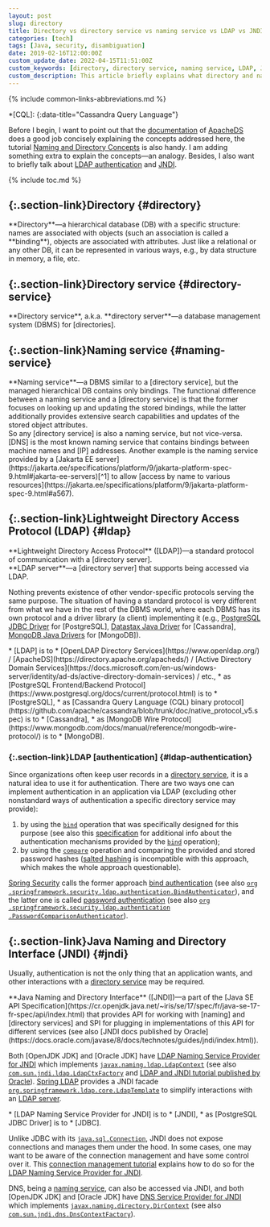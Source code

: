 ```yaml
---
layout: post
slug: directory
title: Directory vs directory service vs naming service vs LDAP vs JNDI
categories: [tech]
tags: [Java, security, disambiguation]
date: 2019-02-16T12:00:00Z
custom_update_date: 2022-04-15T11:51:00Z
custom_keywords: [directory, directory service, naming service, LDAP, JNDI]
custom_description: This article briefly explains what directory and naming services are, and how they can be accessed.
---
```

{% include common-links-abbreviations.md %}

[`bind`]: <https://www.rfc-editor.org/rfc/rfc4511#section-4.2>
[directories]: <#directory>
[directory service]: <#directory-service>
[directory services]: <#directory-service>
[directory server]: <#directory-service>
[naming service]: <#naming-service>
[LDAP server]: <#ldap>
[naming]: <#naming-service>
[PostgreSQL JDBC Driver]: <https://jdbc.postgresql.org/>
[Spring Security]: <https://spring.io/projects/spring-security>
[Java Naming and Directory Interface (JNDI)]: <https://docs.oracle.com/en/java/javase/17/docs/api/java.naming/module-summary.html>
[JNDI]: <https://docs.oracle.com/en/java/javase/17/docs/api/java.naming/module-summary.html>
[LDAP Naming Service Provider for JNDI]: <https://docs.oracle.com/javase/8/docs/technotes/guides/jndi/jndi-ldap.html>
[JDBC]: <https://docs.oracle.com/en/java/javase/17/docs/api/java.sql/module-summary.html>

*[CQL]:
{:data-title="Cassandra Query Language"}

Before I begin, I want to point out that the [documentation](https://directory.apache.org/apacheds/basic-ug/1.2-some-background.html)
of [ApacheDS](https://directory.apache.org/apacheds/) does a good job concisely explaining the concepts addressed here,
the tutorial [Naming and Directory Concepts](https://docs.oracle.com/javase/tutorial/jndi/concepts/index.html)
is also handy. I am adding something extra to explain the concepts&mdash;an analogy.
Besides, I also want to briefly talk about [LDAP authentication](#ldap-authentication) and [JNDI](#jndi).

{% include toc.md %}

## [](#directory){:.section-link}Directory {#directory}
<div class="info-block" markdown="1">
**Directory**&mdash;a hierarchical database (DB) with a specific structure: names are associated with objects (such an association is called a **binding**),
objects are associated with attributes. Just like a relational or any other DB, it can be represented in various ways,
e.g., by data structure in memory, a file, etc.
</div>

## [](#directory-service){:.section-link}Directory service {#directory-service}
<div class="info-block" markdown="1">
**Directory service**, a.k.a. **directory server**&mdash;a database management system (DBMS) for [directories].
</div>

## [](#naming-service){:.section-link}Naming service {#naming-service}
<div class="info-block" markdown="1">
**Naming service**&mdash;a DBMS similar to a [directory service], but the managed hierarchical DB contains only bindings.
The functional difference between a naming service and a [directory service] is that the former focuses on looking up and updating the stored bindings,
while the latter additionally provides extensive search capabilities and updates of the stored object attributes.
</div>
So any [directory service] is also a naming service, but not vice-versa.
[DNS] is the most known naming service that contains bindings between machine names and [IP] addresses.
Another example is the naming service provided by a
[Jakarta EE server](https://jakarta.ee/specifications/platform/9/jakarta-platform-spec-9.html#jakarta-ee-servers)<!-- -->[^1]
to allow [access by name to various resources](https://jakarta.ee/specifications/platform/9/jakarta-platform-spec-9.html#a567).

## [](#ldap){:.section-link}Lightweight Directory Access Protocol (LDAP) {#ldap}
<div class="info-block" markdown="1">
**Lightweight Directory Access Protocol** ([LDAP])&mdash;a standard protocol of communication with a [directory server].
</div>

<div class="info-block" markdown="1">
**LDAP server**&mdash;a [directory server] that supports being accessed via LDAP.
</div>

Nothing prevents existence of other vendor-specific protocols serving the same purpose.
The situation of having a standard protocol is very different from what we have in the rest of the DBMS world,
where each DBMS has its own protocol and a driver library (a client) implementing it
(e.g.,
[PostgreSQL JDBC Driver] for [PostgreSQL],
[Datastax Java Driver](https://docs.datastax.com/en/developer/java-driver/) for [Cassandra],
[MongoDB Java Drivers](https://www.mongodb.com/docs/drivers/java-drivers/) for [MongoDB]).

<div class="info-block" markdown="1">
* [LDAP] is to
  * [OpenLDAP Directory Services](https://www.openldap.org/) /
  [ApacheDS](https://directory.apache.org/apacheds/) /
  [Active Directory Domain Services](https://docs.microsoft.com/en-us/windows-server/identity/ad-ds/active-directory-domain-services) / etc.,
* as [PostgreSQL Frontend/Backend Protocol](https://www.postgresql.org/docs/current/protocol.html) is to
  * [PostgreSQL],
* as [Cassandra Query Language (CQL) binary protocol](https://github.com/apache/cassandra/blob/trunk/doc/native_protocol_v5.spec) is to
  * [Cassandra],
* as [MongoDB Wire Protocol](https://www.mongodb.com/docs/manual/reference/mongodb-wire-protocol/) is to
  * [MongoDB].
</div>

### [](#ldap-authentication){:.section-link}LDAP [authentication] {#ldap-authentication}
Since organizations often keep user records in a [directory service], it is a natural idea to use it for authentication.
There are two ways one can implement authentication in an application via LDAP
(excluding other nonstandard ways of authentication a specific directory service may provide):
1. by using the [`bind`] operation that was specifically designed for this purpose
   (see also this [specification](https://www.rfc-editor.org/rfc/rfc4513#section-5) for additional info about the authentication mechanisms provided by the [`bind`] operation);
2. by using the [`compare`](https://www.rfc-editor.org/rfc/rfc4511#section-4.10) operation and comparing the provided and stored password hashes
([salted hashing](https://docs.spring.io/spring-security/site/docs/current/api/org/springframework/security/crypto/bcrypt/BCrypt.html)
is incompatible with this approach, which makes the whole approach questionable).

[Spring Security] calls the former approach
[bind authentication](https://docs.spring.io/spring-security/site/docs/current/reference/html5/#servlet-authentication-ldap-bind)
(see also [<code>org<wbr>.springframework<wbr>.security<wbr>.ldap<wbr>.authentication<wbr>.BindAuthenticator</code>](https://docs.spring.io/spring-security/site/docs/current/api/org/springframework/security/ldap/authentication/BindAuthenticator.html)),
and the latter one is called
[password authentication](https://docs.spring.io/spring-security/site/docs/current/reference/html5/#servlet-authentication-ldap-pwd)
(see also [<code>org<wbr>.springframework<wbr>.security<wbr>.ldap<wbr>.authentication<wbr>.PasswordComparisonAuthenticator</code>](https://docs.spring.io/spring-security/site/docs/current/api/org/springframework/security/ldap/authentication/PasswordComparisonAuthenticator.html)).

## [](#jndi){:.section-link}Java Naming and Directory Interface (JNDI) {#jndi}
Usually, authentication is not the only thing that an application wants, and other interactions with a [directory service] may be required.
<div class="info-block" markdown="1">
**Java Naming and Directory Interface** ([JNDI])&mdash;a part of the
[Java SE API Specification](https://cr.openjdk.java.net/~iris/se/17/spec/fr/java-se-17-fr-spec/api/index.html)
that provides API for working with [naming] and [directory services] and SPI for plugging in implementations of this API for different services
(see also [JNDI docs published by Oracle](https://docs.oracle.com/javase/8/docs/technotes/guides/jndi/index.html)).
</div>

Both [OpenJDK JDK] and [Oracle JDK] have [LDAP Naming Service Provider for JNDI]
which implements [`javax.naming.ldap.LdapContext`](https://docs.oracle.com/en/java/javase/17/docs/api/java.naming/javax/naming/ldap/LdapContext.html)
(see also [`com.sun.jndi.ldap.LdapCtxFactory`](https://github.com/openjdk/jdk/blob/master/src/java.naming/share/classes/com/sun/jndi/ldap/LdapCtxFactory.java)
and [LDAP and JNDI tutorial published by Oracle](https://docs.oracle.com/javase/tutorial/jndi/ldap/index.html)).
[Spring LDAP](https://spring.io/projects/spring-ldap) provides a JNDI facade
[`org.springframework.ldap.core.LdapTemplate`](https://docs.spring.io/spring-ldap/docs/current/apidocs/org/springframework/ldap/core/LdapTemplate.html) 
to simplify interactions with an [LDAP server].

<div class="info-block" markdown="1">
* [LDAP Naming Service Provider for JNDI] is to
  * [JNDI],
* as [PostgreSQL JDBC Driver] is to
  * [JDBC].
</div>

Unlike JDBC with its [`java.sql.Connection`](https://docs.oracle.com/en/java/javase/17/docs/api/java.sql/java/sql/Connection.html),
JNDI does not expose connections and manages them under the hood. In some cases, one may want to be aware of the connection management
and have some control over it. This [connection management tutorial](https://docs.oracle.com/javase/tutorial/jndi/ldap/connect.html) 
explains how to do so for the [LDAP Naming Service Provider for JNDI].

DNS, being a [naming service], can also be accessed via JNDI, and both [OpenJDK JDK] and [Oracle JDK]
have [DNS Service Provider for JNDI](https://docs.oracle.com/javase/8/docs/technotes/guides/jndi/jndi-dns.html)
which implements [`javax.naming.directory.DirContext`](https://docs.oracle.com/en/java/javase/17/docs/api/java.naming/javax/naming/directory/DirContext.html)
(see also [`com.sun.jndi.dns.DnsContextFactory`](https://github.com/openjdk/jdk/blob/master/src/jdk.naming.dns/share/classes/com/sun/jndi/dns/DnsContextFactory.java)).

[^1]: A [Jakarta EE server](https://jakarta.ee/specifications/platform/9/jakarta-platform-spec-9.html#jakarta-ee-servers) is a runtime portion of
    a [Jakarta EE product](https://jakarta.ee/specifications/platform/9/jakarta-platform-spec-9.html#flexibility-of-product-requirements),
    and is analogue of a [Java EE server](https://javaee.github.io/tutorial/overview005.html#BNABR), a.k.a. application server
    ([Jakarta EE] is a successor of [Java EE]).
    See this [footnote]({% post_url 2019-05-06-make-app-behavior-consistent %}#fn:1) for more info about Java platform.
